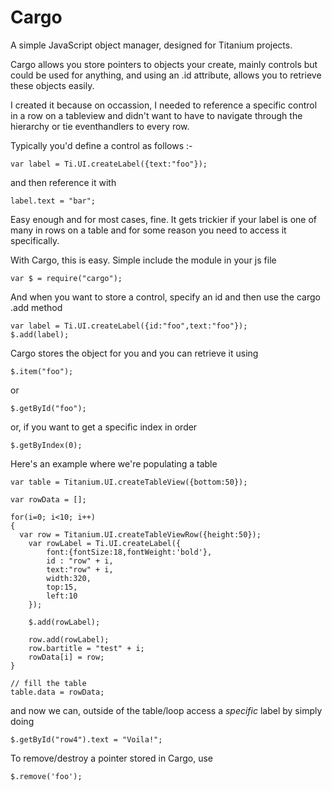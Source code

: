 Cargo
=====

A simple JavaScript object manager, designed for Titanium projects.

Cargo allows you store pointers to objects your create, mainly controls but could be used for anything, and using an .id attribute, allows you to retrieve these objects easily.

I created it because on occassion, I needed to reference a specific control in a row on a tableview and didn't want to have to navigate through the hierarchy or tie eventhandlers to every row.

Typically you'd define a control as follows :-

    var label = Ti.UI.createLabel({text:"foo"});
    
and then reference it with

    label.text = "bar";
    
Easy enough and for most cases, fine. It gets trickier if your label is one of many in rows on a table and for some reason you need to access it specifically.

With Cargo, this is easy. Simple include the module in your js file

    var $ = require("cargo");
    
And when you want to store a control, specify an id and then use the cargo .add method

    var label = Ti.UI.createLabel({id:"foo",text:"foo"});
    $.add(label);
    
Cargo stores the object for you and you can retrieve it using

    $.item("foo");
    
or

    $.getById("foo");
    
or, if you want to get a specific index in order

    $.getByIndex(0);
    
    
Here's an example where we're populating a table

    var table = Titanium.UI.createTableView({bottom:50});
    
    var rowData = [];
    
    for(i=0; i<10; i++)
    {
      var row = Titanium.UI.createTableViewRow({height:50});
    	var rowLabel = Ti.UI.createLabel({
    	  	font:{fontSize:18,fontWeight:'bold'},
    	  	id : "row" + i,
    	  	text:"row" + i,
    	   	width:320,
    	   	top:15,	
    	  	left:10
    	});
    	
    	$.add(rowLabel);
    	
    	row.add(rowLabel);
    	row.bartitle = "test" + i;
    	rowData[i] = row;
    }
    
    // fill the table
    table.data = rowData;

and now we can, outside of the table/loop access a *specific* label by simply doing

    $.getById("row4").text = "Voila!";  	
    
To remove/destroy a pointer stored in Cargo, use

    $.remove('foo');

    
